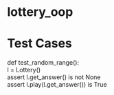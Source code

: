 # lottery_oop

# Test Cases
def test_random_range():<br />
        l = Lottery()<br />
        assert l.get_answer() is not None<br />
        assert l.play(l.get_answer()) is True<br />
